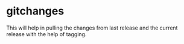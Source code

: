 # gitchanges

This will help in pulling the changes from last release and the current release with the help of tagging.
